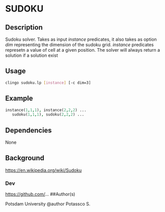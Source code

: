 # SUDOKU
## Description 
Sudoku solver. Takes as input *instance* predicates, it also takes as option *dim* representing the dimension of the sudoku grid. *instance* predicates represetn a value of cell at a given position. The solver will always return a solution if a solution exist
## Usage 
```bash 
clingo sudoku.lp [instance] [-c dim=3] 
```
## Example  
 ```prolog
instance(1,1,1), instance(2,2,2) ...
    sudoku(1,1,1), sudoku(2,2,2) ...
```
## Dependencies 
None
## Background 
https://en.wikipedia.org/wiki/Sudoku
### Dev 
https://github.com/...
##Author(s) 

Potsdam University
@author Potassco S.

